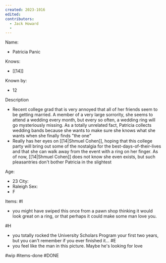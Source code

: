 ```yaml
---
created: 2023-1016
edited:
contributors:
  - Jack Howard
  - 
---
```


Name:
- Patricia Panic

Knows:
- [[14]]

Known by:
- 12

Description
- Recent college grad that is very annoyed that all of her friends seem to be getting married. A member of a very large sorrority, she seems to attend a wedding every month, but every so often, a wedding ring will go mysteriously missing. As a totally unrelated fact, Patricia collects wedding bands because she wants to make sure she knows what she wants when she finally finds "the one"
- Really has her eyes on [[14|Shmuel Cohen]], hoping that this college party will bring out some of the nostalgia for the best-days-of-their-lives and that she can walk away from the event with a ring on her finger. As of now, [[14|Shmuel Cohen]] does not know she even exists, but such pleasantries don't bother Patricia in the slightest

Age:
- 23
City:
- Raleigh
Sex:
- F

Items:
#I
- you might have swiped this once from a pawn shop thinking it would look great on a ring, or that perhaps it could make some man love you.

#H
- you totally rocked the University Scholars Program your first two years, but you can't remember if you ever finished it...
#E
- you feel like the man in this picture. Maybe he's looking for love

#wip
#items-done
#DONE